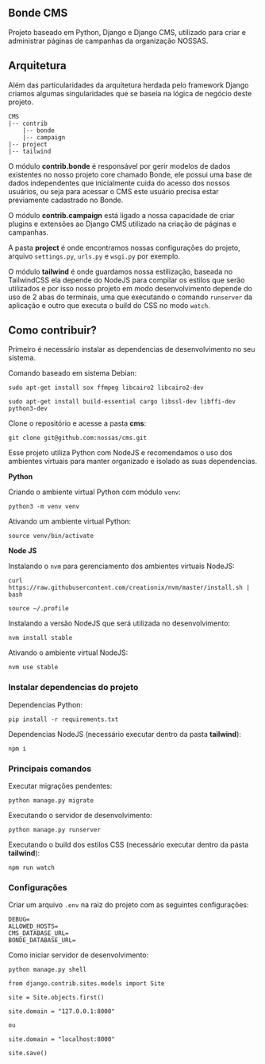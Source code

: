 Bonde CMS
----------

Projeto baseado em Python, Django e Django CMS, utilizado para criar e administrar páginas de campanhas da organização NOSSAS.


## Arquitetura

Além das particularidades da arquitetura herdada pelo framework Django criamos algumas singularidades que se baseia na lógica de negócio deste projeto.

```
CMS
|-- contrib
	|-- bonde
	|-- campaign
|-- project
|-- tailwind
```

O módulo **contrib.bonde** é responsável por gerir modelos de dados existentes no nosso projeto core chamado Bonde, ele possui uma base de dados independentes que inicialmente cuida do acesso dos nossos usuários, ou seja para acessar o CMS este usuário precisa estar previamente cadastrado no Bonde.

O módulo **contrib.campaign** está ligado a nossa capacidade de criar plugins e extensões ao Django CMS utilizado na criação de páginas e campanhas.

A pasta **project** é onde encontramos nossas configurações do projeto, arquivo `settings.py`, `urls.py` e `wsgi.py` por exemplo.

O módulo **tailwind** é onde guardamos nossa estilização, baseada no TailwindCSS ela depende do NodeJS para compilar os estilos que serão utilizados e por isso nosso projeto em modo desenvolvimento depende do uso de 2 abas do terminais, uma que executando o comando `runserver` da aplicação e outro que executa o build do CSS no modo `watch`.


## Como contribuir?

Primeiro é necessário instalar as dependencias de desenvolvimento no seu sistema.

Comando baseado em sistema Debian:

<!-- https://stackoverflow.com/questions/70508775/error-could-not-build-wheels-for-pycairo-which-is-required-to-install-pyprojec -->

`sudo apt-get install sox ffmpeg libcairo2 libcairo2-dev`

`sudo apt-get install build-essential cargo libssl-dev libffi-dev python3-dev`

Clone o repositório e acesse a pasta **cms**:

`git clone git@github.com:nossas/cms.git`

Esse projeto utiliza Python com NodeJS e recomendamos o uso dos ambientes virtuais para manter organizado e isolado as suas dependencias.

**Python**

Criando o ambiente virtual Python com módulo `venv`:

`python3 -m venv venv`

Ativando um ambiente virtual Python:

`source venv/bin/activate`

**Node JS**

Instalando o `nvm` para gerenciamento dos ambientes virtuais NodeJS:

`curl https://raw.githubusercontent.com/creationix/nvm/master/install.sh | bash`

`source ~/.profile`

Instalando a versão NodeJS que será utilizada no desenvolvimento:

`nvm install stable`

Ativando o ambiente virtual NodeJS:

`nvm use stable`

### Instalar dependencias do projeto

Dependencias Python:

`pip install -r requirements.txt`

Dependencias NodeJS (necessário executar dentro da pasta **tailwind**):

`npm i`

### Principais comandos

Executar migrações pendentes:

`python manage.py migrate`

Executando o servidor de desenvolvimento:

`python manage.py runserver`

Executando o build dos estilos CSS (necessário executar dentro da pasta **tailwind**):

`npm run watch`


### Configurações

Criar um arquivo `.env` na raiz do projeto com as seguintes configurações:

```
DEBUG=
ALLOWED_HOSTS=
CMS_DATABASE_URL=
BONDE_DATABASE_URL=
```

Como iniciar servidor de desenvolvimento:

```
python manage.py shell

from django.contrib.sites.models import Site

site = Site.objects.first()

site.domain = "127.0.0.1:8000"

ou

site.domain = "localhost:8000"

site.save()
```


<!-- Como publicar vários sites?

1. Carregar a configuração do site no Django a partir do host

    Importante entender que a marca e o dominio são algo extremamente forte.
        
        Rede Nossas Cidades: nossas.org.br
        
        Meu Rio: meurio.org.br
        
        Minha Manaus: minhamanaus.org.br

    Cada campanha seria acessada inicialmente através de subpaths.

        Essa conta eu não pago: minhamanaus.org.br/essacontaeunaopago
        
        Respeita Paquetá: meurio.org.br/respeitapaqueta
        
        Amazônia contra COVID: nossas.org.br/amazoniacontracovid

2. Publicar em produção:

Exige a configuração dos Sites antecipadamente (Comando, configurar sites buscar sites do Bonde)

Base de dados compartilhada


Dúvidas (É outra camada):

Como manter no mesmo dominio 2 aplicações (Bonde e Novo CMS)
Caso seja negativa, como migrar campanhas já existentes no Bonde

subdominios continuam pro Bonde
enquanto o dominio principal, precisaria ser migrado pro CMS


Remove ideia google autenticate
Criptografar com a mesma chave o password -->